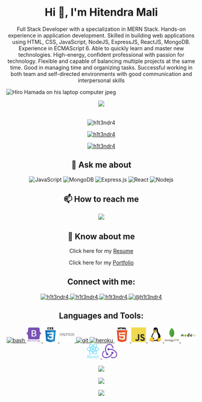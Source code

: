 <h1 align="center">Hi 👋, I'm Hitendra Mali</h1>
<p align="center">Full Stack Developer with a specialization in MERN
Stack. Hands-on experience in application development. Skilled
in building web applications using HTML, CSS, JavaScript, NodeJS, ExpressJS, ReactJS, MongoDB.
Experience in ECMAScript 6. Able to quickly learn and master
new technologies. High-energy, confident professional with
passion for technology. Flexible and capable of balancing
multiple projects at the same time. Good in managing time
and organizing tasks. Successful working in both team and
self-directed environments with good communication and
interpersonal skills</p>


![Hiro Hamada on his laptop computer jpeg](https://user-images.githubusercontent.com/39190812/160223922-d87b715f-4098-4f86-82cd-49284fb85cf3.png)

<div align="center"><img src="https://i.ibb.co/GTFBJNV/MERN-2.png" width=700 />
   <br><br>

<p align="center"> <img src="https://komarev.com/ghpvc/?username=h1t3ndr4&label=Profile%20views&color=0e75b6&style=flat" alt="h1t3ndr4" /> </p>

<p align="center"> <a href="https://github.com/ryo-ma/github-profile-trophy"><img src="https://github-profile-trophy.vercel.app/?username=h1t3ndr4&row=2&column=3&margin-w=15&margin-h=15&no-frame=false&no-bg=true&theme=monokai" alt="h1t3ndr4" /></a> </p>

<p align="center"> <a href="https://twitter.com/h1t3ndr4" target="blank"><img src="https://img.shields.io/twitter/follow/h1t3ndr4?logo=twitter&style=for-the-badge" alt="h1t3ndr4" /></a> </p>

<p align="center"> 
<h2 align="center"> 💬 Ask me about</h2>
   <div align="center">
 
![JavaScript](https://img.shields.io/badge/-JavaScript-%23F7DF1C?style=for-the-badge&logo=javascript&logoColor=000000&labelColor=%23F7DF1C&color=%23FFCE5A)
![MongoDB](https://img.shields.io/badge/MongoDB-4EA94B?style=for-the-badge&logo=mongodb&logoColor=white)
![Express.js](https://img.shields.io/badge/express.js-%23404d59.svg?style=for-the-badge&logo=express&logoColor=%2361DAFB)
![React](https://img.shields.io/badge/-React-61DAFB?style=for-the-badge&logo=react&logoColor=ffffff)
![Nodejs](https://img.shields.io/badge/-Nodejs-339933?style=for-the-badge&logo=Node.js&logoColor=ffffff)



 </div>

<h2 align="center"> 📫 How to reach me </h2>
 <p align="center">
    <a target="_blank" href="mailto:hitumali10@gmail.com"><img src="https://img.shields.io/badge/hitumali10@gmail.com-D14836?style=for-the-badge&logo=gmail&logoColor=white"/></a>
  </p>

<h2 align="center"> 📄 Know about me</h2>

Click here for my [Resume](https://drive.google.com/file/d/1fWhkwt-fzOzTpmUwjdcLkxCiHCRv4dHT/view?usp=sharing/ "Title")

Click here for my [Portfolio](https://h1t3ndr4.netlify.app/ "Title")

<h2 align="center">Connect with me:</h2>
<p align="center">
<a href="https://twitter.com/h1t3ndr4" target="blank" >
  <img align="center" src="https://raw.githubusercontent.com/rahuldkjain/github-profile-readme-generator/master/src/images/icons/Social/twitter.svg" alt="h1t3ndr4" height="30" width="40" />
  </a>
<a href="https://linkedin.com/in/h1t3ndr4" target="blank">
  <img align="center" src="https://raw.githubusercontent.com/rahuldkjain/github-profile-readme-generator/master/src/images/icons/Social/linked-in-alt.svg" alt="h1t3ndr4" height="30" width="40" />
  </a>
<a href="https://instagram.com/h1t3ndr4" target="blank">
  <img align="center" src="https://raw.githubusercontent.com/rahuldkjain/github-profile-readme-generator/master/src/images/icons/Social/instagram.svg" alt="h1t3ndr4" height="30" width="40" />
  </a>
<a href="https://medium.com/@h1t3ndr4" target="blank">
  <img align="center" src="https://raw.githubusercontent.com/rahuldkjain/github-profile-readme-generator/master/src/images/icons/Social/medium.svg" alt="@h1t3ndr4" height="30" width="40" />
  </a>
</p>

<h2 align="center">Languages and Tools:</h2>
<p align="center"> <a href="https://www.gnu.org/software/bash/" target="_blank" rel="noreferrer"> <img src="https://www.vectorlogo.zone/logos/gnu_bash/gnu_bash-icon.svg" alt="bash" width="40" height="40"/> </a> <a href="https://getbootstrap.com" target="_blank" rel="noreferrer"> <img src="https://raw.githubusercontent.com/devicons/devicon/master/icons/bootstrap/bootstrap-plain-wordmark.svg" alt="bootstrap" width="40" height="40"/> </a> <a href="https://www.w3schools.com/css/" target="_blank" rel="noreferrer"> <img src="https://raw.githubusercontent.com/devicons/devicon/master/icons/css3/css3-original-wordmark.svg" alt="css3" width="40" height="40"/> </a> <a href="https://expressjs.com" target="_blank" rel="noreferrer"> <img src="https://raw.githubusercontent.com/devicons/devicon/master/icons/express/express-original-wordmark.svg" alt="express" width="40" height="40"/> </a> <a href="https://git-scm.com/" target="_blank" rel="noreferrer"> <img src="https://www.vectorlogo.zone/logos/git-scm/git-scm-icon.svg" alt="git" width="40" height="40"/> </a> <a href="https://heroku.com" target="_blank" rel="noreferrer"> <img src="https://www.vectorlogo.zone/logos/heroku/heroku-icon.svg" alt="heroku" width="40" height="40"/> </a> <a href="https://www.w3.org/html/" target="_blank" rel="noreferrer"> <img src="https://raw.githubusercontent.com/devicons/devicon/master/icons/html5/html5-original-wordmark.svg" alt="html5" width="40" height="40"/> </a> <a href="https://developer.mozilla.org/en-US/docs/Web/JavaScript" target="_blank" rel="noreferrer"> <img src="https://raw.githubusercontent.com/devicons/devicon/master/icons/javascript/javascript-original.svg" alt="javascript" width="40" height="40"/> </a> <a href="https://www.linux.org/" target="_blank" rel="noreferrer"> <img src="https://raw.githubusercontent.com/devicons/devicon/master/icons/linux/linux-original.svg" alt="linux" width="40" height="40"/> </a> <a href="https://www.mongodb.com/" target="_blank" rel="noreferrer"> <img src="https://raw.githubusercontent.com/devicons/devicon/master/icons/mongodb/mongodb-original-wordmark.svg" alt="mongodb" width="40" height="40"/> </a> <a href="https://nodejs.org" target="_blank" rel="noreferrer"> <img src="https://raw.githubusercontent.com/devicons/devicon/master/icons/nodejs/nodejs-original-wordmark.svg" alt="nodejs" width="40" height="40"/> </a> <a href="https://reactjs.org/" target="_blank" rel="noreferrer"> <img src="https://raw.githubusercontent.com/devicons/devicon/master/icons/react/react-original-wordmark.svg" alt="react" width="40" height="40"/> </a> <a href="https://redux.js.org" target="_blank" rel="noreferrer"> <img src="https://raw.githubusercontent.com/devicons/devicon/master/icons/redux/redux-original.svg" alt="redux" width="40" height="40"/> </a> </p> 

<p align="center">
  <img align="center" src="https://github-readme-stats.vercel.app/api/top-langs?username=h1t3ndr4&hide=c%23,powershell,Mathematica,Ruby,Objective-C,Objective-C%2b%2b,Cuda&title_color=61dafb&text_color=ffffff&icon_color=61dafb&bg_color=20232a&langs_count=8&layout=compact&border_color=61dafb&hide_border=true" width=500 /></p>
  
<p align="center">
<img align="center" src="https://github-readme-stats.vercel.app/api?username=h1t3ndr4&show_icons=true&theme=react&border_color=61dafb&hide_border=true" width=500/></p>

<p align="center">
<img align="center" src="https://github-readme-streak-stats.herokuapp.com/?user=h1t3ndr4&show_icons=true&theme=react&border_color=61dafb&hide_border=true" width=500/></p>


